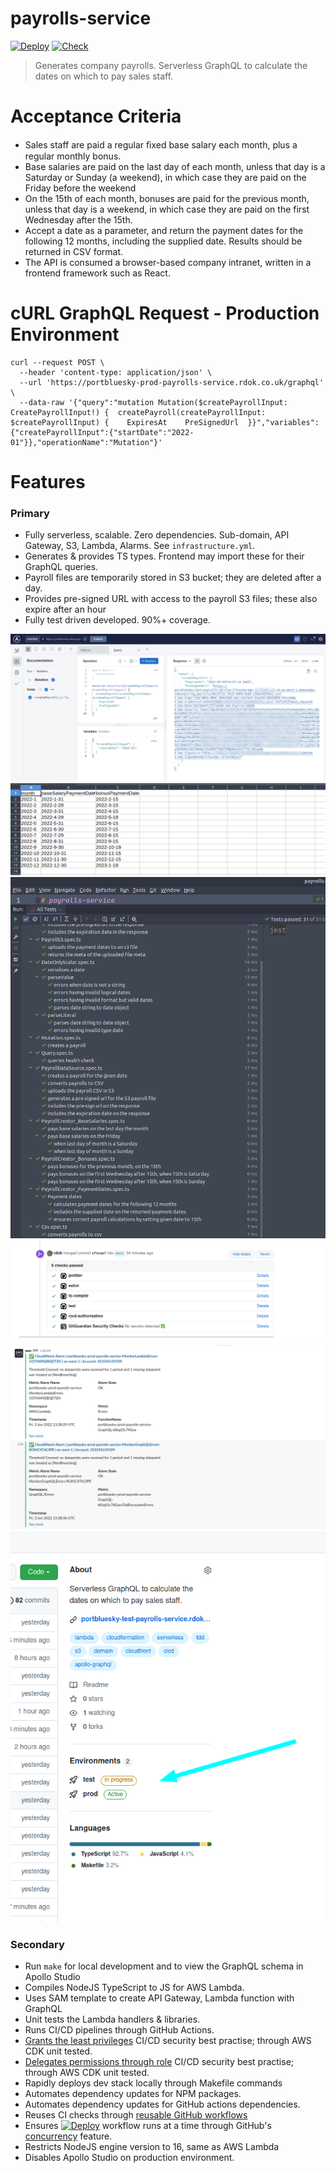 # payrolls-service

[![Deploy][badge_svg_deploy]][workflow_link_deploy]
[![Check][badge_svg_check]][workflow_link_check]

> Generates company payrolls. Serverless GraphQL to calculate the dates on which to pay sales staff.

# Acceptance Criteria

- Sales staff are paid a regular ﬁxed base salary each month, plus a regular monthly bonus.
- Base salaries are paid on the last day of each month, unless that day is a Saturday or Sunday (a weekend), in which case they are paid on the Friday before the weekend
- On the 15th of each month, bonuses are paid for the previous month, unless that day is a weekend, in which case they are paid on the first Wednesday after the 15th.
- Accept a date as a parameter, and return the payment dates for the following 12 months, including the supplied date. Results should be returned in CSV format.
- The API is consumed a browser-based company intranet, written in a frontend framework such as React.

# cURL GraphQL Request - Production Environment

```
curl --request POST \
  --header 'content-type: application/json' \
  --url 'https://portbluesky-prod-payrolls-service.rdok.co.uk/graphql' \
  --data-raw '{"query":"mutation Mutation($createPayrollInput: CreatePayrollInput!) {  createPayroll(createPayrollInput: $createPayrollInput) {    ExpiresAt    PreSignedUrl  }}","variables":{"createPayrollInput":{"startDate":"2022-01"}},"operationName":"Mutation"}'
```

# Features

### Primary

- Fully serverless, scalable. Zero dependencies. Sub-domain, API Gateway, S3, Lambda, Alarms. See `infrastructure.yml`.
- Generates & provides TS types. Frontend may import these for their GraphQL queries.
- Payroll files are temporarily stored in S3 bucket; they are deleted after a day.
- Provides pre-signed URL with access to the payroll S3 files; these also expire after an hour
- Fully test driven developed. 90%+ coverage.

![Apollo Studio GraphQL Showcase](./markdown/apollo-studio-showcase.png)
![CSV Showcase](./markdown/payrolls-csv-showcase.png)
![Multiple Environments](./markdown/unit-tests-showcase.png)
![CI showcase](./markdown/ci-checks-showcase.png)
![Slack Monitor Showcase](./markdown/slack-showcase.png)
![Multiple Environments](./markdown/multiple-environments.png)

### Secondary

- Run `make` for local development and to view the GraphQL schema in Apollo Studio
- Compiles NodeJS TypeScript to JS for AWS Lambda.
- Uses SAM template to create API Gateway, Lambda function with GraphQL
- Unit tests the Lambda handlers & libraries.
- Runs CI/CD pipelines through GitHub Actions.
- [Grants the least privileges](https://docs.aws.amazon.com/IAM/latest/UserGuide/best-practices.html#grant-least-privilege) CI/CD security best practise; through AWS CDK unit tested.
- [Delegates permissions through role](https://docs.aws.amazon.com/IAM/latest/UserGuide/best-practices.html#delegate-using-roles) CI/CD security best practise; through AWS CDK unit tested.
- Rapidly deploys dev stack locally through Makefile commands
- Automates dependency updates for NPM packages.
- Automates dependency updates for GitHub actions dependencies.
- Reuses CI checks through [reusable GitHub workflows](https://docs.github.com/en/actions/learn-github-actions/reusing-workflows)
- Ensures [![Deploy][badge_svg_deploy]][workflow_link_deploy] workflow runs at a time through GitHub's [concurrency](https://docs.github.com/en/actions/learn-github-actions/workflow-syntax-for-github-actions#concurrency) feature.
- Restricts NodeJS engine version to 16, same as AWS Lambda
- Disables Apollo Studio on production environment.

[use_this_template]: https://github.com/rdok/portbluesky_payrolls-service/generate
[badge_svg_deploy]: https://github.com/rdok/portbluesky_payrolls-service/actions/workflows/deploy.yml/badge.svg?branch=main
[badge_svg_check]: https://github.com/rdok/portbluesky_payrolls-service/actions/workflows/check.yml/badge.svg
[workflow_link_deploy]: https://github.com/rdok/portbluesky_payrolls-service/actions/workflows/deploy.yml
[workflow_link_check]: https://github.com/rdok/portbluesky_payrolls-service/actions/workflows/check.yml

